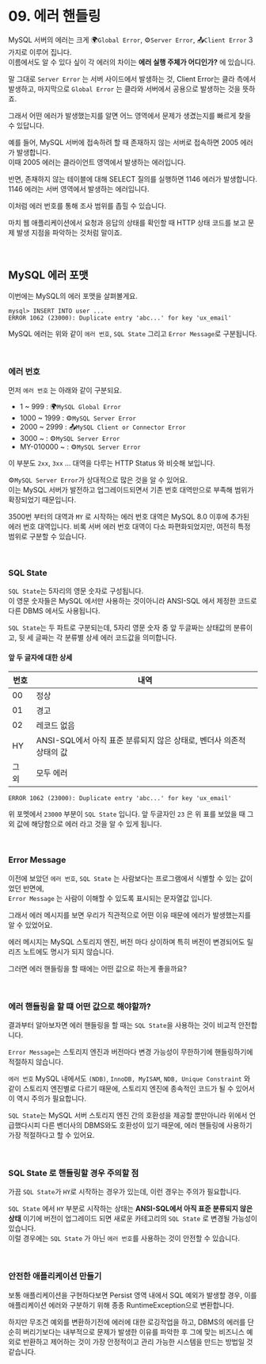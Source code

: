 # 09. 에러 핸들링
MySQL 서버의 에러는 크게 🌍`Global Error`, ⚙️`Server Error`, 📤`Client Error` 3가지로 이루어 집니다.  
이름에서도 알 수 있다 싶이 각 에러의 차이는 **에러 실행 주체가 어디인가?** 에 있습니다.

말 그대로 `Server Error` 는 서버 사이드에서 발생하는 것, Client Error는 클라 측에서 발생하고,
마지막으로 `Global Error` 는 클라와 서버에서 공용으로 발생하는 것을 뜻하죠.

그래서 어떤 에러가 발생했는지를 알면 어느 영역에서 문제가 생겼는지를 빠르게 찾을 수 있답니다.

예를 들어, MySQL 서버에 접속하려 할 때 존재하지 않는 서버로 접속하면 2005 에러가 발생합니다.  
이때 2005 에러는 클라이언트 영역에서 발생하는 에러입니다.

반면, 존재하지 않는 테이블에 대해 SELECT 질의를 실행하면 1146 에러가 발생합니다.
1146 에러는 서버 영역에서 발생하는 에러입니다.

이처럼 에러 번호를 통해 조사 범위를 좁힐 수 있습니다.

마치 웹 애플리케이션에서 요청과 응답의 상태를 확인할 때 HTTP 상태 코드를 보고 문제 발생 지점을 파악하는 것처럼 말이죠.

<br>

## MySQL 에러 포맷
이번에는 MySQL의 에러 포맷을 살펴볼게요.

```
mysql> INSERT INTO user ...
ERROR 1062 (23000): Duplicate entry 'abc...' for key 'ux_email'
```

MySQL 에러는 위와 같이 `에러 번호`, `SQL State` 그리고 `Error Message`로 구분됩니다.

<br>

### 에러 번호
먼저 `에러 번호` 는 아래와 같이 구분되요.
- 1 ~ 999 : 🌍`MySQL Global Error`
- 1000 ~ 1999 : ⚙️`MySQL Server Error`
- 2000 ~ 2999 : 📤`MySQL Client or Connector Error` 
- 3000 ~ : ⚙️`MySQL Server Error`
- MY-010000 ~ : ⚙️`MySQL Server Error`

이 부분도 `2xx`, `3xx` ... 대역을 다루는 HTTP Status 와 비슷해 보입니다.   

⚙️`MySQL Server Error`가 상대적으로 많은 것을 알 수 있어요.  
이는 MySQL 서버가 발전하고 업그레이드되면서 기존 번호 대역만으로 부족해 범위가 확장되었기 때문입니다.

3500번 부터의 대역과 `MY` 로 시작하는 에러 번호 대역은 MySQL 8.0 이후에 추가된 에러 번호 대역입니다.
비록 서버 에러 번호 대역이 다소 파편화되었지만, 여전히 특정 범위로 구분할 수 있습니다.

<br>

### SQL State
`SQL State`는 5자리의 영문 숫자로 구성됩니다.  
이 영문 숫자들은 MySQL 에서만 사용하는 것이아니라 ANSI-SQL 에서 제정한 코드로 다른 DBMS 에서도 사용됩니다.   

`SQL State`는 두 파트로 구분되는데, 5자리 영문 숫자 중 앞 두글짜는 상태값의 분류이고, 뒷 세 글짜는 각 분류별 상세 에러 코드값을 의미합니다.

#### 앞 두 글자에 대한 상세

| 번호 | 내역                                                               |
|------|--------------------------------------------------------------------|
| 00   | 정상                                                               |
| 01   | 경고                                                               |
| 02   | 레코드 없음                                                        |
| HY   | ANSI-SQL에서 아직 표준 분류되지 않은 상태로, 벤더사 의존적 상태의 값 |
| 그 외 | 모두 에러                                                          |

```
ERROR 1062 (23000): Duplicate entry 'abc...' for key 'ux_email'
```

위 포멧에서 `23000` 부분이 `SQL State` 입니다.
앞 두글자인 `23` 은 위 표를 보았을 때 그 외 값에 해당함으로 에러 라고 것을 알 수 있게 됩니다.

<br>

### Error Message
이전에 보았던 `에러 번호`, `SQL State` 는 사람보다는 프로그램에서 식별할 수 있는 값이었던 반면에,   
`Error Message` 는 사람이 이해할 수 있도록 표시되는 문자열값 입니다.

그래서 에러 메시지를 보면 우리가 직관적으로 어떤 이유 때문에 에러가 발생했는지를 알 수 있었어요.

에러 메시지는 MySQL 스토리지 엔진, 버전 마다 상이하며 특히 버전이 변경되어도 릴리즈 노트에도 명시가 되지 않습니다.

그러면 에러 핸들링을 할 때에는 어떤 값으로 하는게 좋을까요?

<br>

### 에러 핸들링을 할 떄 어떤 값으로 해야할까?
결과부터 알아보자면 에러 핸들링을 할 때는 `SQL State`을 사용하는 것이 비교적 안전합니다.  

`Error Message`는 스토리지 엔진과 버전마다 변경 가능성이 무한하기에 핸들링하기에 적절하지 않습니다.

`에러 번호` MySQL 내에서도 `(NDB)`, `InnoDB, MyISAM`, `NDB, Unique Constraint` 와 같이 스토리지 엔진별로 다르기 때문에, 스토리지 엔진에 종속적인 코드가 될 수 있어서 이 역시 주의가 필요합니다.

`SQL State`는 MySQL 서버 스토리지 엔진 간의 호환성을 제공할 뿐만아니라 위에서 언급했다시피 다른 벤더사의 DBMS와도 호환성이 있기 때문에, 에러 핸들링에 사용하기 가장 적절하다고 할 수 있어요.

<br>

### SQL State 로 핸들링할 경우 주의할 점 
가끔 `SQL State`가 `HY`로 시작하는 경우가 있는데, 이런 경우는 주의가 필요합니다.

`SQL State` 에서 `HY` 부분로 시작하는 상태는 **ANSI-SQL에서 아직 표준 분류되지 않은 상태** 이기에 버전이 업그레이드 되면 새로운 카테고리의 `SQL State` 로 변경될 가능성이 있습니다.   
이럴 경우에는 `SQL State` 가 아닌 `에러 번호`를 사용하는 것이 안전할 수 있습니다.

<br>

### 안전한 애플리케이션 만들기

보통 애플리케이션을 구현하다보면 Persist 영역 내에서 SQL 예외가 발생할 경우, 이를 애플리케이션 에러와 구분하기 위해 종종 RuntimeException으로 변환합니다.   

하지만 무조건 예외를 변환하기전에 에러에 대한 로깅작업을 하고, DBMS의 에러를 단순히 버리기보다는 내부적으로 문제가 발생한 이유를 파악한 후 그에 맞는 비즈니스 예외로 반환하고 제어하는 것이 가장 안정적이고 관리 가능한 시스템을 만드는 방법일 것 같습니다.

